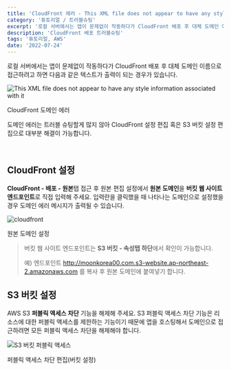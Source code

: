 ```yaml
---
title: 'CloudFront 에러 - This XML file does not appear to have any style information associated with it'
category: '튜토리얼 / 트러블슈팅'
excerpt: '로컬 서버에서는 앱이 문제없이 작동하다가 CloudFront 배포 후 대체 도메인 이름으로 접근하려고 하면 다음과 같은 텍스트가 출력이 되는 경우가 있습니다.'
description: 'CloudFront 배포 트러블슈팅'
tags: '튜토리얼, AWS'
date: '2022-07-24'
---
```


로컬 서버에서는 앱이 문제없이 작동하다가 CloudFront 배포 후 대체 도메인 이름으로 접근하려고 하면 다음과 같은 텍스트가 출력이 되는 경우가 있습니다.

<div style="max-width:550px; margin: auto">

![This XML file does not appear to have any style information associated with it](/assets/markdown-image/Tutorial-AWS-cloudfront-도메인-에러/cloudfront_edit.png)

</div>

<span>CloudFront 도메인 에러</span>

도메인 에러는 트러블 슈팅할게 많지 않아 CloudFront 설정 편집 혹은 S3 버킷 설정 편집으로 대부분 해결이 가능합니다.

</br>

## CloudFront 설정

**CloudFront - 배포 - 원본**탭 접근 후 원본 편집 설정에서 **원본 도메인**을 **버킷 웹 사이트 엔드포인트**로 직접 입력해 주세요. 입력란을 클릭했을 때 나타나는 도메인으로 설정했을 경우 도메인 에러 메시지가 출력될 수 있습니다.

<div style="max-width:600px; margin: auto">

![cloudfront](/assets/markdown-image/Tutorial-AWS-cloudfront-도메인-에러/cloudfront_error.png)

</div>

<span>원본 도메인 설정</span>

> 버킷 웹 사이트 엔드포인트는 **S3 버킷 - 속성탭 하단**에서 확인이 가능합니다.
>
> 예) 엔드포인트 http://moonkorea00.com.s3-website.ap-northeast-2.amazonaws.com 를 복사 후 원본 도메인에 붙여넣기 합니다.

## S3 버킷 설정

AWS S3 **퍼블릭 액세스 차단** 기능을 해제해 주세요. S3 퍼블릭 액세스 차단 기능은 리소스에 대한 퍼블릭 액세스를 제한하는 기능이기 때문에 앱을 호스팅해서 도메인으로 접근하려면 모든 퍼블릭 액세스 차단을 해제해야 합니다.

<div style="max-width:550px; margin: auto">

![S3 버킷 퍼블릭 액세스](/assets/markdown-image/Tutorial-AWS-cloudfront-도메인-에러/S3_public_access.png)

</div>

<span>퍼블릭 액세스 차단 편집(버킷 설정)</span>
